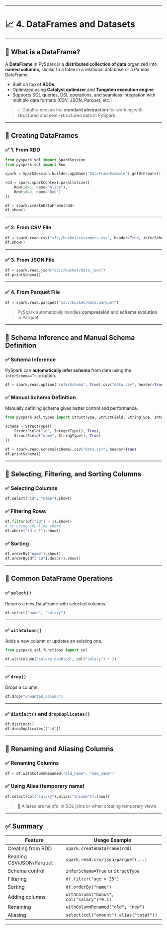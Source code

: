 
---

# 📈 4. DataFrames and Datasets

---

## 🔹 What is a DataFrame?

A **DataFrame** in PySpark is a **distributed collection of data** organized into **named columns**, similar to a table in a relational database or a Pandas DataFrame.

* Built on top of **RDDs**
* Optimized using **Catalyst optimizer** and **Tungsten execution engine**
* Supports SQL queries, DSL operations, and seamless integration with multiple data formats (CSV, JSON, Parquet, etc.)

> ✅ DataFrames are the **standard abstraction** for working with structured and semi-structured data in PySpark.

---

## 🔹 Creating DataFrames

### ✅ 1. From RDD

```python
from pyspark.sql import SparkSession
from pyspark.sql import Row

spark = SparkSession.builder.appName("DataFrameExample").getOrCreate()

rdd = spark.sparkContext.parallelize([
    Row(id=1, name="Alice"),
    Row(id=2, name="Bob")
])

df = spark.createDataFrame(rdd)
df.show()
```

---

### ✅ 2. From CSV File

```python
df = spark.read.csv("s3://bucket/customers.csv", header=True, inferSchema=True)
df.show()
```

---

### ✅ 3. From JSON File

```python
df = spark.read.json("s3://bucket/data.json")
df.printSchema()
```

---

### ✅ 4. From Parquet File

```python
df = spark.read.parquet("s3://bucket/data.parquet")
```

> PySpark automatically handles **compression** and **schema evolution** in Parquet.

---

## 🔹 Schema Inference and Manual Schema Definition

### ✅ Schema Inference

PySpark can **automatically infer schema** from data using the `inferSchema=True` option.

```python
df = spark.read.option("inferSchema", True).csv("data.csv", header=True)
```

### ✅ Manual Schema Definition

Manually defining schema gives better control and performance.

```python
from pyspark.sql.types import StructType, StructField, StringType, IntegerType

schema = StructType([
    StructField("id", IntegerType(), True),
    StructField("name", StringType(), True)
])

df = spark.read.schema(schema).csv("data.csv", header=True)
df.printSchema()
```

---

## 🔹 Selecting, Filtering, and Sorting Columns

### ✅ Selecting Columns

```python
df.select("id", "name").show()
```

### ✅ Filtering Rows

```python
df.filter(df["id"] > 1).show()
# or using SQL-like where
df.where("id > 1").show()
```

### ✅ Sorting

```python
df.orderBy("name").show()
df.orderBy(df["id"].desc()).show()
```

---

## 🔹 Common DataFrame Operations

### ✅ `select()`

Returns a new DataFrame with selected columns.

```python
df.select("name", "salary")
```

---

### ✅ `withColumn()`

Adds a new column or updates an existing one.

```python
from pyspark.sql.functions import col

df.withColumn("salary_doubled", col("salary") * 2)
```

---

### ✅ `drop()`

Drops a column.

```python
df.drop("unwanted_column")
```

---

### ✅ `distinct()` and `dropDuplicates()`

```python
df.distinct()
df.dropDuplicates(["id"])
```

---

## 🔹 Renaming and Aliasing Columns

### ✅ Renaming Columns

```python
df = df.withColumnRenamed("old_name", "new_name")
```

### ✅ Using Alias (temporary name)

```python
df.select(col("salary").alias("income")).show()
```

> 📝 Aliases are helpful in SQL joins or when creating temporary views.

---

## ✅ Summary

| Feature                  | Usage Example                            |
| ------------------------ | ---------------------------------------- |
| Creating from RDD        | `spark.createDataFrame(rdd)`             |
| Reading CSV/JSON/Parquet | `spark.read.csv/json/parquet(...)`       |
| Schema control           | `inferSchema=True` or `StructType`       |
| Filtering                | `df.filter("age > 25")`                  |
| Sorting                  | `df.orderBy("name")`                     |
| Adding columns           | `withColumn("bonus", col("salary")*0.1)` |
| Renaming                 | `withColumnRenamed("old", "new")`        |
| Aliasing                 | `select(col("amount").alias("total"))`   |

---

